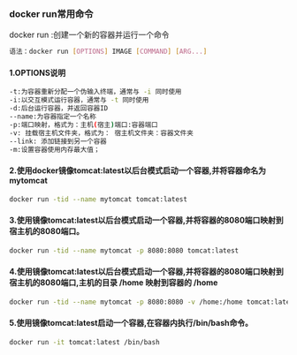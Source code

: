 ### docker run常用命令

docker run :创建一个新的容器并运行一个命令

```bash
语法：docker run [OPTIONS] IMAGE [COMMAND] [ARG...]
```



#### 1.OPTIONS说明

```bash
-t:为容器重新分配一个伪输入终端，通常与 -i 同时使用
-i:以交互模式运行容器，通常与 -t 同时使用
-d:后台运行容器，并返回容器ID
--name:为容器指定一个名称
-p:端口映射，格式为：主机(宿主)端口:容器端口
-v:	挂载宿主机文件夹，格式为： 宿主机文件夹：容器文件夹
--link: 添加链接到另一个容器
-m:设置容器使用内存最大值；
```

#### 2.使用docker镜像tomcat:latest以后台模式启动一个容器,并将容器命名为mytomcat

```bash
docker run -tid --name mytomcat tomcat:latest
```

#### 3.使用镜像tomcat:latest以后台模式启动一个容器,并将容器的8080端口映射到宿主机的8080端口。

```bash
docker run -tid --name mytomcat -p 8080:8080 tomcat:latest
```

#### 4.使用镜像tomcat:latest以后台模式启动一个容器,并将容器的8080端口映射到宿主机的8080端口,主机的目录 /home 映射到容器的 /home

```bash
docker run -tid --name mytomcat -p 8080:8080 -v /home:/home tomcat:latest
```

#### 5.使用镜像tomcat:latest启动一个容器,在容器内执行/bin/bash命令。

```bash
docker run -it tomcat:latest /bin/bash
```

